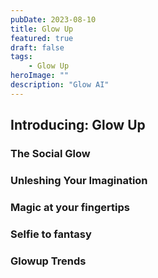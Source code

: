 ```yaml
---
pubDate: 2023-08-10
title: Glow Up
featured: true
draft: false
tags:
    - Glow Up
heroImage: ""
description: "Glow AI"
---
```


## Introducing: Glow Up

### The Social Glow 

### Unleshing Your Imagination

### Magic at your fingertips

### Selfie to fantasy

### Glowup Trends
